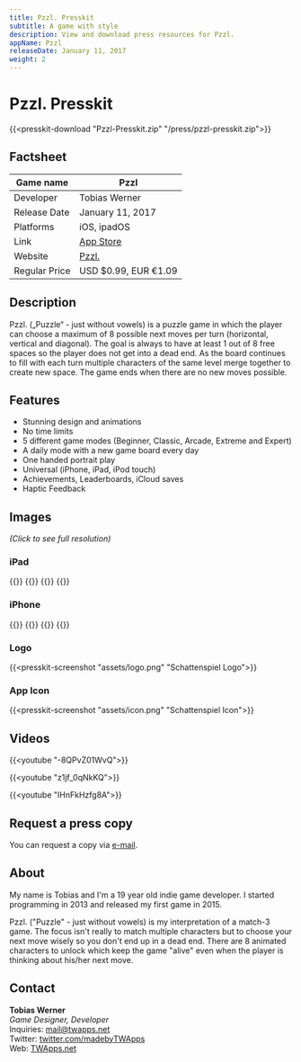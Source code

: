 ```yaml
---
title: Pzzl. Presskit
subtitle: A game with style
description: View and download press resources for Pzzl.
appName: Pzzl
releaseDate: January 11, 2017
weight: 2
---
```


# Pzzl. Presskit

{{<presskit-download "Pzzl-Presskit.zip" "/press/pzzl-presskit.zip">}}

## Factsheet

| Game name    | Pzzl |
| -------- | ------- |
| Developer  | Tobias Werner    |
| Release Date | January 11, 2017     |
| Platforms    | iOS, ipadOS    |
| Link | [App Store](https://itunes.apple.com/us/app/pzzl./id1042403293) |
| Website | [Pzzl.](https://www.twapps.net/game/pzzl/) |
| Regular Price | USD $0.99, EUR €1.09 |

## Description

Pzzl. („Puzzle“ - just without vowels) is a puzzle game in which the player can choose a maximum of 8 possible next moves per turn (horizontal, vertical and diagonal). The goal is always to have at least 1 out of 8 free spaces so the player does not get into a dead end. As the board continues to fill with each turn multiple characters of the same level merge together to create new space. The game ends when there are no new moves possible.

## Features

- Stunning design and animations
- No time limits
- 5 different game modes (Beginner, Classic, Arcade, Extreme and Expert)
- A daily mode with a new game board every day
- One handed portrait play
- Universal (iPhone, iPad, iPod touch)
- Achievements, Leaderboards, iCloud saves
- Haptic Feedback

## Images 

*(Click to see full resolution)*

### iPad

<div class="row">
{{<presskit-screenshot "assets/ipad_1.png" "iPad Screenshot 1">}}
{{<presskit-screenshot "assets/ipad_2.png" "iPad Screenshot 2">}}
{{<presskit-screenshot "assets/ipad_3.png" "iPad Screenshot 3">}}
{{<presskit-screenshot "assets/ipad_4.png" "iPad Screenshot 4">}}
</div>

### iPhone

<div class="row">
{{<presskit-screenshot "assets/iphone_1.png" "iPhone Screenshot 1">}}
{{<presskit-screenshot "assets/iphone_2.png" "iPhone Screenshot 2">}}
{{<presskit-screenshot "assets/iphone_3.png" "iPhone Screenshot 3">}}
{{<presskit-screenshot "assets/iphone_4.png" "iPhone Screenshot 4">}}
</div>

### Logo

{{<presskit-screenshot "assets/logo.png" "Schattenspiel Logo">}}

### App Icon

{{<presskit-screenshot "assets/icon.png" "Schattenspiel Icon">}}

## Videos

{{<youtube "-8QPvZ01WvQ">}}

{{<youtube "z1jf_0qNkKQ">}}

{{<youtube "IHnFkHzfg8A">}}

## Request a press copy

You can request a copy via [e-mail](mailto:mail@twapps.net).

## About

My name is Tobias and I'm a 19 year old indie game developer. I started programming in 2013 and released my first game in 2015.

Pzzl. ("Puzzle" - just without vowels) is my interpretation of a match-3 game. The focus isn't really to match multiple characters but to choose your next move wisely so you don't end up in a dead end. There are 8 animated characters to unlock which keep the game "alive" even when the player is thinking about his/her next move.

## Contact

**Tobias Werner**  
*Game Designer, Developer*  
Inquiries: [mail@twapps.net](mailto:mail@twapps.net)  
Twitter: [twitter.com/madebyTWApps](https://twitter.com/madebyTWApps)  
Web: [TWApps.net](https://www.twapps.net/)
